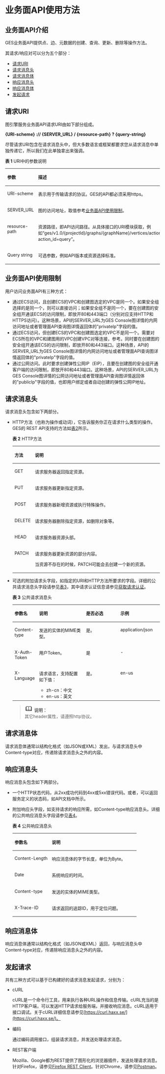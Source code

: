 # 业务面API使用方法<a name="ges_03_0121"></a>

## 业务面API介绍<a name="section14658154615276"></a>

GES业务面API提供点、边、元数据的创建、查询、更新、删除等操作方法。

其请求/响应对可以分为五个部分：

-   [请求URI](#section1849899574)
-   [请求消息头](#section1454211155819)
-   [请求消息体](#section14612192315587)
-   [响应消息头](#section7804143005810)
-   [响应消息体](#section034615592583)
-   [发起请求](#section140743661613)

## 请求URI<a name="section1849899574"></a>

图引擎服务业务面API请求URI由如下部分组成。

**\{URI-scheme\} :// \{SERVER\_URL\} / \{resource-path\} ? \{query-string\}**

尽管请求URI包含在请求消息头中，但大多数语言或框架都要求您从请求消息中单独传递它，所以我们在此单独拿出来强调。

**表 1**  URI中的参数说明

<a name="t1797260c744a4e1a85d354f259cae55a"></a>
<table><thead align="left"><tr id="r6dceed05bcc649d2b032accbb2980a31"><th class="cellrowborder" valign="top" width="18.04%" id="mcps1.2.3.1.1"><p id="a3446b6b785cb432bae9f45aef9177041"><a name="a3446b6b785cb432bae9f45aef9177041"></a><a name="a3446b6b785cb432bae9f45aef9177041"></a>参数</p>
</th>
<th class="cellrowborder" valign="top" width="81.96%" id="mcps1.2.3.1.2"><p id="abe71244a12ac45308e99d4bbf975a9f8"><a name="abe71244a12ac45308e99d4bbf975a9f8"></a><a name="abe71244a12ac45308e99d4bbf975a9f8"></a>描述</p>
</th>
</tr>
</thead>
<tbody><tr id="row106982018513"><td class="cellrowborder" valign="top" width="18.04%" headers="mcps1.2.3.1.1 "><p id="p136991001517"><a name="p136991001517"></a><a name="p136991001517"></a>URI-scheme</p>
</td>
<td class="cellrowborder" valign="top" width="81.96%" headers="mcps1.2.3.1.2 "><p id="p56992017520"><a name="p56992017520"></a><a name="p56992017520"></a>表示用于传输请求的协议。GES的API都必须采用https。</p>
</td>
</tr>
<tr id="rb217758afff146a1b40b0dcbb28a4ae1"><td class="cellrowborder" valign="top" width="18.04%" headers="mcps1.2.3.1.1 "><p id="zh-cn_topic_0035614179_p480227019422"><a name="zh-cn_topic_0035614179_p480227019422"></a><a name="zh-cn_topic_0035614179_p480227019422"></a>SERVER_URL</p>
</td>
<td class="cellrowborder" valign="top" width="81.96%" headers="mcps1.2.3.1.2 "><p id="ad82b3484a1be43ddadf436efbe15285e"><a name="ad82b3484a1be43ddadf436efbe15285e"></a><a name="ad82b3484a1be43ddadf436efbe15285e"></a>图的访问地址，取值参考<a href="#section124171305112">业务面API使用限制</a>。</p>
</td>
</tr>
<tr id="refeed61892004ea682639be281a1a707"><td class="cellrowborder" valign="top" width="18.04%" headers="mcps1.2.3.1.1 "><p id="p1797614317513"><a name="p1797614317513"></a><a name="p1797614317513"></a>resource-path</p>
</td>
<td class="cellrowborder" valign="top" width="81.96%" headers="mcps1.2.3.1.2 "><p id="a90409cbb8b1c49c4ad4d3cfee16f475e"><a name="a90409cbb8b1c49c4ad4d3cfee16f475e"></a><a name="a90409cbb8b1c49c4ad4d3cfee16f475e"></a>资源路径，即API访问路径。从具体接口的URI模块获取，例如“ges/v1.0/{projectId}/graphs/{graphName}/vertices/action?action_id=query”。</p>
</td>
</tr>
<tr id="row19939365518"><td class="cellrowborder" valign="top" width="18.04%" headers="mcps1.2.3.1.1 "><p id="p393966455"><a name="p393966455"></a><a name="p393966455"></a>Query string</p>
</td>
<td class="cellrowborder" valign="top" width="81.96%" headers="mcps1.2.3.1.2 "><p id="p159401867517"><a name="p159401867517"></a><a name="p159401867517"></a>可选参数，例如API版本或资源选择标准。</p>
</td>
</tr>
</tbody>
</table>

## 业务面API使用限制<a name="section124171305112"></a>

用户访问业务面API有三种方式：

-   通过ECS访问，且创建ECS的VPC和创建图选定的VPC是同一个。如果安全组选择的是同一个，则可以直接访问；如果安全组不是同一个，要在创建图的安全组开通该ECS的访问限制，即放开80和443端口（分别对应支持HTTP和HTTPS访问）。这种场景，API的SERVER\_URL为GES Console图详情的内网访问地址或者管理面API查询图详情返回体的"privateIp"字段的值。
-   通过ECS访问，但创建ECS的VPC和创建图选定的VPC不是同一个。需要对ECS所在的VPC和建图用的VPC创建VPC对等连接，参考。同时要在创建图的安全组开通该ECS的访问限制，即放开80和443端口。这种场景，API的SERVER\_URL为GES Console图详情的内网访问地址或者管理面API查询图详情返回体的"privateIp"字段的值。
-   通过公网访问。此时要求创建弹性公网IP（EIP），且要在创建图的安全组开通客户端的访问限制，即放开80和443端口。这种场景，API的SERVER\_URL为GES Console图详情的公网访问地址或者管理面API查询图详情返回体的"publicIp"字段的值，也即用户绑定或者自动创建的弹性公网IP地址。

## 请求消息头<a name="section1454211155819"></a>

请求消息头包含如下两部分。

-   HTTP方法（也称为操作或动词），它告诉服务你正在请求什么类型的操作。GES的 REST API支持的方法如[表2](#table26515221161)所示。

    **表 2**  HTTP方法

    <a name="table26515221161"></a>
    <table><thead align="left"><tr id="row10728192251616"><th class="cellrowborder" valign="top" width="12.120000000000001%" id="mcps1.2.3.1.1"><p id="p157281422201616"><a name="p157281422201616"></a><a name="p157281422201616"></a>方法</p>
    </th>
    <th class="cellrowborder" valign="top" width="87.88%" id="mcps1.2.3.1.2"><p id="p672872219161"><a name="p672872219161"></a><a name="p672872219161"></a>说明</p>
    </th>
    </tr>
    </thead>
    <tbody><tr id="row1394642154919"><td class="cellrowborder" valign="top" width="12.120000000000001%" headers="mcps1.2.3.1.1 "><p id="p13848247114919"><a name="p13848247114919"></a><a name="p13848247114919"></a>GET</p>
    </td>
    <td class="cellrowborder" valign="top" width="87.88%" headers="mcps1.2.3.1.2 "><p id="p2850147164917"><a name="p2850147164917"></a><a name="p2850147164917"></a>请求服务器返回指定资源。</p>
    </td>
    </tr>
    <tr id="row5728322121617"><td class="cellrowborder" valign="top" width="12.120000000000001%" headers="mcps1.2.3.1.1 "><p id="p97281922111616"><a name="p97281922111616"></a><a name="p97281922111616"></a>PUT</p>
    </td>
    <td class="cellrowborder" valign="top" width="87.88%" headers="mcps1.2.3.1.2 "><p id="p1572882241617"><a name="p1572882241617"></a><a name="p1572882241617"></a>请求服务器更新指定资源。</p>
    </td>
    </tr>
    <tr id="row172872211168"><td class="cellrowborder" valign="top" width="12.120000000000001%" headers="mcps1.2.3.1.1 "><p id="p472820225166"><a name="p472820225166"></a><a name="p472820225166"></a>POST</p>
    </td>
    <td class="cellrowborder" valign="top" width="87.88%" headers="mcps1.2.3.1.2 "><p id="p272812212161"><a name="p272812212161"></a><a name="p272812212161"></a>请求服务器新增资源或执行特殊操作。</p>
    </td>
    </tr>
    <tr id="row8728132231620"><td class="cellrowborder" valign="top" width="12.120000000000001%" headers="mcps1.2.3.1.1 "><p id="p16729422151616"><a name="p16729422151616"></a><a name="p16729422151616"></a>DELETE</p>
    </td>
    <td class="cellrowborder" valign="top" width="87.88%" headers="mcps1.2.3.1.2 "><p id="p10729122261616"><a name="p10729122261616"></a><a name="p10729122261616"></a>请求服务器删除指定资源，如删除对象等。</p>
    </td>
    </tr>
    <tr id="row2157183019175"><td class="cellrowborder" valign="top" width="12.120000000000001%" headers="mcps1.2.3.1.1 "><p id="p15159030201715"><a name="p15159030201715"></a><a name="p15159030201715"></a>HEAD</p>
    </td>
    <td class="cellrowborder" valign="top" width="87.88%" headers="mcps1.2.3.1.2 "><p id="p42261787492"><a name="p42261787492"></a><a name="p42261787492"></a>请求服务器资源头部。</p>
    </td>
    </tr>
    <tr id="row16729182210163"><td class="cellrowborder" valign="top" width="12.120000000000001%" headers="mcps1.2.3.1.1 "><p id="p1772932218162"><a name="p1772932218162"></a><a name="p1772932218162"></a>PATCH</p>
    </td>
    <td class="cellrowborder" valign="top" width="87.88%" headers="mcps1.2.3.1.2 "><p id="p13729192251620"><a name="p13729192251620"></a><a name="p13729192251620"></a>请求服务器更新资源的部分内容。</p>
    <p id="p0729142221616"><a name="p0729142221616"></a><a name="p0729142221616"></a>当资源不存在的时候，PATCH可能会去创建一个新的资源。</p>
    </td>
    </tr>
    </tbody>
    </table>

-   可选的附加请求头字段，如指定的URI和HTTP方法所要求的字段。详细的公共请求消息头字段请参见[表3](#d0e691)，其中请求认证信息请参见[获取请求认证](获取请求认证.md)。

    **表 3**  公共请求消息头

    <a name="d0e691"></a>
    <table><thead align="left"><tr id="row43435224"><th class="cellrowborder" valign="top" width="16.61%" id="mcps1.2.5.1.1"><p id="p28592218"><a name="p28592218"></a><a name="p28592218"></a>参数名</p>
    </th>
    <th class="cellrowborder" valign="top" width="31.869999999999997%" id="mcps1.2.5.1.2"><p id="p34268337"><a name="p34268337"></a><a name="p34268337"></a>说明</p>
    </th>
    <th class="cellrowborder" valign="top" width="23.31%" id="mcps1.2.5.1.3"><p id="p24271941"><a name="p24271941"></a><a name="p24271941"></a>是否必选</p>
    </th>
    <th class="cellrowborder" valign="top" width="28.21%" id="mcps1.2.5.1.4"><p id="p19870205"><a name="p19870205"></a><a name="p19870205"></a>示例</p>
    </th>
    </tr>
    </thead>
    <tbody><tr id="row33821495"><td class="cellrowborder" valign="top" width="16.61%" headers="mcps1.2.5.1.1 "><p id="p55186561"><a name="p55186561"></a><a name="p55186561"></a>Content-type</p>
    </td>
    <td class="cellrowborder" valign="top" width="31.869999999999997%" headers="mcps1.2.5.1.2 "><p id="p40926476"><a name="p40926476"></a><a name="p40926476"></a>发送的实体的MIME类型。</p>
    </td>
    <td class="cellrowborder" valign="top" width="23.31%" headers="mcps1.2.5.1.3 "><p id="p26710272"><a name="p26710272"></a><a name="p26710272"></a>是。</p>
    </td>
    <td class="cellrowborder" valign="top" width="28.21%" headers="mcps1.2.5.1.4 "><p id="p16048387"><a name="p16048387"></a><a name="p16048387"></a>application/json</p>
    </td>
    </tr>
    <tr id="row26328706"><td class="cellrowborder" valign="top" width="16.61%" headers="mcps1.2.5.1.1 "><p id="p52250442"><a name="p52250442"></a><a name="p52250442"></a>X-Auth-Token</p>
    </td>
    <td class="cellrowborder" valign="top" width="31.869999999999997%" headers="mcps1.2.5.1.2 "><p id="p4427423"><a name="p4427423"></a><a name="p4427423"></a>用户Token。</p>
    </td>
    <td class="cellrowborder" valign="top" width="23.31%" headers="mcps1.2.5.1.3 "><p id="p6366124"><a name="p6366124"></a><a name="p6366124"></a>是</p>
    </td>
    <td class="cellrowborder" valign="top" width="28.21%" headers="mcps1.2.5.1.4 "><p id="p45894015"><a name="p45894015"></a><a name="p45894015"></a>-</p>
    </td>
    </tr>
    <tr id="row10392952"><td class="cellrowborder" valign="top" width="16.61%" headers="mcps1.2.5.1.1 "><p id="p36522766"><a name="p36522766"></a><a name="p36522766"></a>X-Language</p>
    </td>
    <td class="cellrowborder" valign="top" width="31.869999999999997%" headers="mcps1.2.5.1.2 "><p id="p5554106"><a name="p5554106"></a><a name="p5554106"></a>请求语言，支持配置如下值：</p>
    <a name="ul49986954"></a><a name="ul49986954"></a><ul id="ul49986954"><li>zh-cn：中文</li><li>en-us：英文</li></ul>
    </td>
    <td class="cellrowborder" valign="top" width="23.31%" headers="mcps1.2.5.1.3 "><p id="p3392477"><a name="p3392477"></a><a name="p3392477"></a>是。</p>
    </td>
    <td class="cellrowborder" valign="top" width="28.21%" headers="mcps1.2.5.1.4 "><p id="p6355195"><a name="p6355195"></a><a name="p6355195"></a>en-us</p>
    </td>
    </tr>
    </tbody>
    </table>

    >![](public_sys-resources/icon-note.gif) **说明：**   
    >其它header属性，请遵照http协议。  


## 请求消息体<a name="section14612192315587"></a>

请求消息体通常以结构化格式（如JSON或XML）发出，与请求消息头中Content-type对应，传递除请求消息头之外的内容。

## 响应消息头<a name="section7804143005810"></a>

响应消息头包含如下两部分。

-   一个HTTP状态代码，从2xx成功代码到4xx或5xx错误代码。或者，可以返回服务定义的状态码，如API文档中所示。
-   附加响应头字段，如支持请求的响应所需，如Content-type响应消息头。详细的公共响应消息头字段请参见[表4](#d0e872)。

    **表 4**  公共响应消息头

    <a name="d0e872"></a>
    <table><thead align="left"><tr id="row30056148"><th class="cellrowborder" valign="top" width="30%" id="mcps1.2.3.1.1"><p id="p18628895"><a name="p18628895"></a><a name="p18628895"></a>参数名</p>
    </th>
    <th class="cellrowborder" valign="top" width="70%" id="mcps1.2.3.1.2"><p id="p32545531"><a name="p32545531"></a><a name="p32545531"></a>说明</p>
    </th>
    </tr>
    </thead>
    <tbody><tr id="row18942351"><td class="cellrowborder" valign="top" width="30%" headers="mcps1.2.3.1.1 "><p id="p57935492"><a name="p57935492"></a><a name="p57935492"></a>Content-Length</p>
    </td>
    <td class="cellrowborder" valign="top" width="70%" headers="mcps1.2.3.1.2 "><p id="p62263298"><a name="p62263298"></a><a name="p62263298"></a>响应消息体的字节长度，单位为Byte。</p>
    </td>
    </tr>
    <tr id="row23498771"><td class="cellrowborder" valign="top" width="30%" headers="mcps1.2.3.1.1 "><p id="p24352304"><a name="p24352304"></a><a name="p24352304"></a>Date</p>
    </td>
    <td class="cellrowborder" valign="top" width="70%" headers="mcps1.2.3.1.2 "><p id="p26379626"><a name="p26379626"></a><a name="p26379626"></a>系统响应的时间。</p>
    </td>
    </tr>
    <tr id="row36090045"><td class="cellrowborder" valign="top" width="30%" headers="mcps1.2.3.1.1 "><p id="p37612524"><a name="p37612524"></a><a name="p37612524"></a>Content-type</p>
    </td>
    <td class="cellrowborder" valign="top" width="70%" headers="mcps1.2.3.1.2 "><p id="p26715628"><a name="p26715628"></a><a name="p26715628"></a>发送的实体的MIME类型。</p>
    </td>
    </tr>
    <tr id="row8829153383717"><td class="cellrowborder" valign="top" width="30%" headers="mcps1.2.3.1.1 "><p id="p13830183316376"><a name="p13830183316376"></a><a name="p13830183316376"></a>X-Trace-ID</p>
    </td>
    <td class="cellrowborder" valign="top" width="70%" headers="mcps1.2.3.1.2 "><p id="p10482151517407"><a name="p10482151517407"></a><a name="p10482151517407"></a>请求返回的追踪ID，用于定位问题。</p>
    </td>
    </tr>
    </tbody>
    </table>


## 响应消息体<a name="section034615592583"></a>

响应消息体通常以结构化格式（如JSON或XML）返回，与响应消息头中Content-type对应，传递除响应消息头之外的内容。

## 发起请求<a name="section140743661613"></a>

共有三种方式可以基于已构建好的请求消息发起请求，分别为：

-   cURL

    cURL是一个命令行工具，用来执行各种URL操作和信息传输。cURL充当的是HTTP客户端，可以发送HTTP请求给服务端，并接收响应消息。cURL适用于接口调试。关于cURL详细信息请参见[https://curl.haxx.se/](https://curl.haxx.se/)。

-   编码

    通过编码调用接口，组装请求消息，并发送处理请求消息。

-   REST客户端

    Mozilla、Google都为REST提供了图形化的浏览器插件，发送处理请求消息。针对Firefox，请参见[Firefox REST Client](https://addons.mozilla.org/en-US/firefox/addon/restclient/)。针对Chrome，请参见[Postman](https://chrome.google.com/webstore/detail/postman/fhbjgbiflinjbdggehcddcbncdddomop)。


